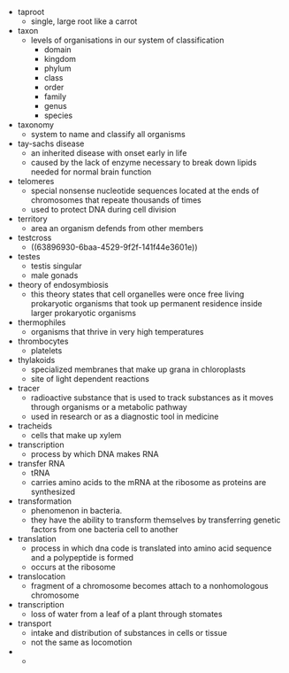 - taproot
	- single, large root like a carrot
- taxon
	- levels of organisations in our system of classification
		- domain
		- kingdom
		- phylum
		- class
		- order
		- family
		- genus
		- species
- taxonomy
	- system to name and classify all organisms
- tay-sachs disease
	- an inherited disease with onset early in life
	- caused by the lack of enzyme necessary to break down lipids needed for normal brain function
- telomeres
	- special nonsense nucleotide sequences located at the ends of chromosomes that repeate thousands of times
	- used to protect DNA during cell division
- territory
	- area an organism defends from other members
- testcross
	- ((63896930-6baa-4529-9f2f-141f44e3601e))
- testes
	- testis singular
	- male gonads
- theory of endosymbiosis
	- this theory states that cell organelles were once free living prokaryotic organisms that took up permanent residence inside larger prokaryotic organisms
- thermophiles
	- organisms that thrive in very high temperatures
- thrombocytes
	- platelets
- thylakoids
	- specialized membranes that make up grana in chloroplasts
	- site of light dependent reactions
- tracer
	- radioactive substance that is used to track substances as it moves through organisms or a metabolic pathway
	- used in research or as a diagnostic tool in medicine
- tracheids
	- cells that make up xylem
- transcription
	- process by which DNA makes RNA
- transfer RNA
	- tRNA
	- carries amino acids to the mRNA at the ribosome as proteins are synthesized
- transformation
	- phenomenon in bacteria.
	- they have the ability to transform themselves by transferring genetic factors from one bacteria cell to another
- translation
	- process in which dna code is translated into amino acid sequence and a polypeptide is formed
	- occurs at the ribosome
- translocation
	- fragment of a chromosome becomes attach to a nonhomologous chromosome
- transcription
	- loss of water from a leaf of a plant through stomates
- transport
	- intake and distribution of substances in cells or tissue
	- not the same as locomotion
-
	-